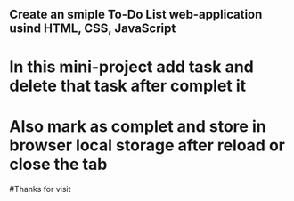 ## Create an smiple To-Do List web-application usind HTML, CSS, JavaScript
# In this mini-project add task and delete that task after complet it
# Also mark as complet and store in browser local storage after reload or close the tab
#Thanks for visit 

